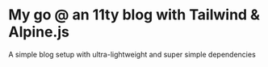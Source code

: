 # My go @ an 11ty blog with Tailwind & Alpine.js

A simple blog setup with ultra-lightweight and super simple dependencies
